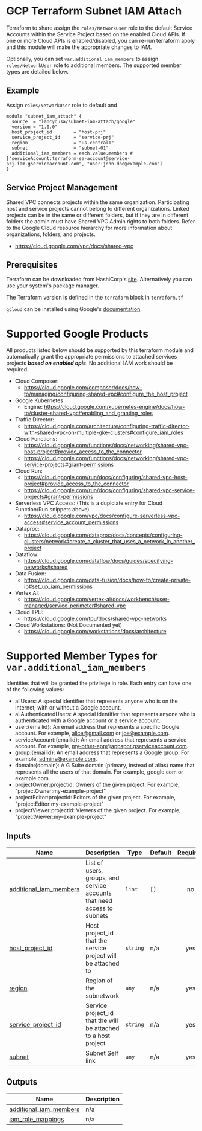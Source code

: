 # GCP Terraform Subnet IAM Attach
Terraform to share assign the `roles/NetworkUser` role to the default Service Accounts within the Service Project based on the enabled Cloud APIs. If one or more Cloud APIs is enabled/disabled, you can re-run terraform apply and this module will make the appropriate changes to IAM. 

Optionally, you can set `var.additional_iam_members` to assign `roles/NetworkUser` role to additional members. The supported member types are detailed below.

## Example

Assign `roles/NetworkUser` role to default and 
```
module "subnet_iam_attach" {
  source  = "lancyqusa/subnet-iam-attach/google"
  version = "1.0.0"
  host_project_id        = "host-prj"
  service_project_id     = "service-prj"
  region                 = "us-central1"
  subnet                 = "subnet-01"
  additional_iam_members = each.value.members # ["serviceAccount:terraform-sa-account@service-prj.iam.gserviceaccount.com", "user:john.doe@example.com"]
}
```

## Service Project Management
Shared VPC connects projects within the same organization. Participating host and service projects cannot belong to different organizations. Linked projects can be in the same or different folders, but if they are in different folders the admin must have Shared VPC Admin rights to both folders. Refer to the Google Cloud resource hierarchy for more information about organizations, folders, and projects.
- https://cloud.google.com/vpc/docs/shared-vpc


## Prerequisites
Terraform can be downloaded from HashiCorp's [site](https://www.terraform.io/downloads.html).
Alternatively you can use your system's package manager.

The Terraform version is defined in the `terraform` block in `terraform.tf`

`gcloud` can be installed using Google's [documentation](https://cloud.google.com/sdk/docs/install).

# Supported Google Products
All products listed below should be supported by this terraform module and automatically grant the appropriate permissions to attached services projects <b><i>based on enabled apis</i></b>. No additional IAM work should be required.
- Cloud Composer:
  - https://cloud.google.com/composer/docs/how-to/managing/configuring-shared-vpc#configure_the_host_project
- Google Kubernetes
  - Engine: https://cloud.google.com/kubernetes-engine/docs/how-to/cluster-shared-vpc#enabling_and_granting_roles
- Traffic Director:
  - https://cloud.google.com/architecture/configuring-traffic-director-with-shared-vpc-on-multiple-gke-clusters#configure_iam_roles
- Cloud Functions: 
  - https://cloud.google.com/functions/docs/networking/shared-vpc-host-project#provide_access_to_the_connector
  - https://cloud.google.com/functions/docs/networking/shared-vpc-service-projects#grant-permissions
- Cloud Run:
  - https://cloud.google.com/run/docs/configuring/shared-vpc-host-project#provide_access_to_the_connector
  - https://cloud.google.com/run/docs/configuring/shared-vpc-service-projects#grant-permissions
- Serverless VPC Access: (This is a duplciate entry for Cloud Function/Run snippets above)
  - https://cloud.google.com/vpc/docs/configure-serverless-vpc-access#service_account_permissions
- Dataproc:
  - https://cloud.google.com/dataproc/docs/concepts/configuring-clusters/network#create_a_cluster_that_uses_a_network_in_another_project
- Dataflow:
  - https://cloud.google.com/dataflow/docs/guides/specifying-networks#shared
- Data Fusion:
  - https://cloud.google.com/data-fusion/docs/how-to/create-private-ip#set_up_iam_permissions  
- Vertex AI:
  - https://cloud.google.com/vertex-ai/docs/workbench/user-managed/service-perimeter#shared-vpc
- Cloud TPU:
  - https://cloud.google.com/tpu/docs/shared-vpc-networks
- Cloud Workstations: (Not Documented yet)
  - https://cloud.google.com/workstations/docs/architecture

# Supported Member Types for `var.additional_iam_members`
Identities that will be granted the privilege in role. Each entry can have one of the following values:

- allUsers: A special identifier that represents anyone who is on the internet; with or without a Google account.
- allAuthenticatedUsers: A special identifier that represents anyone who is authenticated with a Google account or a service account.
- user:{emailid}: An email address that represents a specific Google account. For example, alice@gmail.com or joe@example.com.
- serviceAccount:{emailid}: An email address that represents a service account. For example, my-other-app@appspot.gserviceaccount.com.
- group:{emailid}: An email address that represents a Google group. For example, admins@example.com.
- domain:{domain}: A G Suite domain (primary, instead of alias) name that represents all the users of that domain. For example, google.com or example.com.
- projectOwner:projectid: Owners of the given project. For example, "projectOwner:my-example-project"
- projectEditor:projectid: Editors of the given project. For example, "projectEditor:my-example-project"
- projectViewer:projectid: Viewers of the given project. For example, "projectViewer:my-example-project"

## Inputs

| Name | Description | Type | Default | Required |
|------|-------------|------|---------|:--------:|
| <a name="input_additional_iam_members"></a> [additional\_iam\_members](#input\_additional\_iam\_members) | List of users, groups, and service accounts that need access to subnets | `list` | `[]` | no |
| <a name="input_host_project_id"></a> [host\_project\_id](#input\_host\_project\_id) | Host project\_id that the service project will be attached to | `string` | n/a | yes |
| <a name="input_region"></a> [region](#input\_region) | Region of the subnetwork | `any` | n/a | yes |
| <a name="input_service_project_id"></a> [service\_project\_id](#input\_service\_project\_id) | Service project\_id that the will be attached to a host project | `string` | n/a | yes |
| <a name="input_subnet"></a> [subnet](#input\_subnet) | Subnet Self link | `any` | n/a | yes |

## Outputs

| Name | Description |
|------|-------------|
| <a name="output_additional_iam_members"></a> [additional\_iam\_members](#output\_additional\_iam\_members) | n/a |
| <a name="output_iam_role_mappings"></a> [iam\_role\_mappings](#output\_iam\_role\_mappings) | n/a |